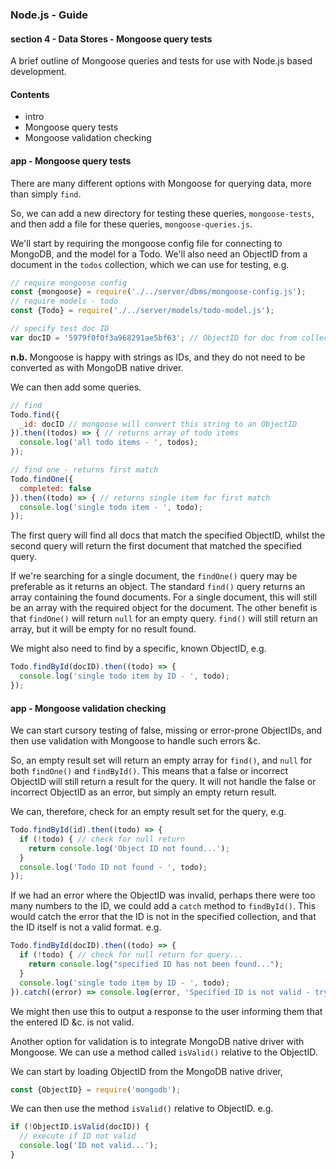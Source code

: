 ### Node.js - Guide
#### section 4 - Data Stores - Mongoose query tests

A brief outline of Mongoose queries and tests for use with Node.js based development.

#### Contents
* intro
* Mongoose query tests
* Mongoose validation checking

#### app - Mongoose query tests
There are many different options with Mongoose for querying data, more than simply `find`.

So, we can add a new directory for testing these queries, `mongoose-tests`, and then add a file for these queries, `mongoose-queries.js`.

We'll start by requiring the mongoose config file for connecting to MongoDB, and the model for a Todo. We'll also need an ObjectID from a document in the `todos` collection, which we can use for testing, e.g.

```js
// require mongoose config
const {mongoose} = require('./../server/dbms/mongoose-config.js');
// require models - todo
const {Todo} = require('./../server/models/todo-model.js');

// specify test doc ID
var docID = '5979f0f0f3a968291ae5bf63'; // ObjectID for doc from collection
```

**n.b.** Mongoose is happy with strings as IDs, and they do not need to be converted as with MongoDB native driver.

We can then add some queries.

```js
// find
Todo.find({
  _id: docID // mongoose will convert this string to an ObjectID
}).then((todos) => { // returns array of todo items
  console.log('all todo items - ', todos);
});

// find one - returns first match
Todo.findOne({
  completed: false
}).then((todo) => { // returns single item for first match
  console.log('single todo item - ', todo);
});
```

The first query will find all docs that match the specified ObjectID, whilst the second query will return the first document that matched the specified query.

If we're searching for a single document, the `findOne()` query may be preferable as it returns an object. The standard `find()` query returns an array containing the found documents. For a single document, this will still be an array with the required object for the document. The other benefit is that `findOne()` will return `null` for an empty query. `find()` will still return an array, but it will be empty for no result found.

We might also need to find by a specific, known ObjectID, e.g.

```js
Todo.findById(docID).then((todo) => {
  console.log('single todo item by ID - ', todo);
});
```

#### app - Mongoose validation checking
We can start cursory testing of false, missing or error-prone ObjectIDs, and then use validation with Mongoose to handle such errors &c.

So, an empty result set will return an empty array for `find()`, and `null` for both `findOne()` and `findById()`. This means that a false or incorrect ObjectID will still return a result for the query. It will not handle the false or incorrect ObjectID as an error, but simply an empty return result.

We can, therefore, check for an empty result set for the query, e.g.

```js
Todo.findById(id).then((todo) => {
  if (!todo) { // check for null return
    return console.log('Object ID not found...');
  }
  console.log('Todo ID not found - ', todo);
});
```

If we had an error where the ObjectID was invalid, perhaps there were too many numbers to the ID, we could add a `catch` method to `findById()`. This would catch the error that the ID is not in the specified collection, and that the ID itself is not a valid format. e.g.

```js
Todo.findById(docID).then((todo) => {
  if (!todo) { // check for null return for query...
    return console.log("specified ID has not been found...");
  }
  console.log('single todo item by ID - ', todo);
}).catch((error) => console.log(error, 'Specified ID is not valid - try another one...')); // catch validation error with ID error &c. i.e. ID is invalid - perhaps too long...
```

We might then use this to output a response to the user informing them that the entered ID &c. is not valid.

Another option for validation is to integrate MongoDB native driver with Mongoose. We can use a method called `isValid()` relative to the ObjectID.

We can start by loading ObjectID from the MongoDB native driver,

```js
const {ObjectID} = require('mongodb');
```

We can then use the method `isValid()` relative to ObjectID. e.g.

```js
if (!ObjectID.isValid(docID)) {
  // execute if ID not valid
  console.log('ID not valid...');
}
```
